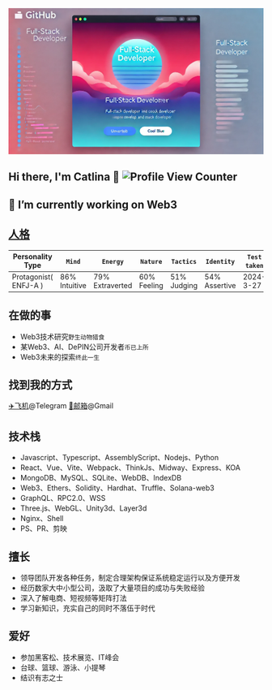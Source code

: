![banner](overview.webp)

## Hi there, I'm Catlina 👋 ![Profile View Counter](https://komarev.com/ghpvc/?username=Catlina-2B)

## 🔭 I’m currently working on Web3

## [人格](https://www.16personalities.com/profiles/3e39805b85ca8)
| Personality Type      | `Mind`        | `Energy`        | `Nature`    | `Tactics`     | `Identity`    | `Test taken` |
|-----------------------|---------------|-----------------|-------------|---------------|---------------|--------------|
| Protagonist( ENFJ-A ) | 86% Intuitive | 79% Extraverted | 60% Feeling | 51% Judging   | 54% Assertive | 2024-3-27    |

## 在做的事

- Web3技术研究`野生动物猎食`
- 某Web3、AI、DePIN公司开发者`币已上所`
- Web3未来的探索`终此一生`

## 找到我的方式
[✈️飞机](https://t.me/groue_juice)@Telegram
[📮邮箱](mailto:catlina186@gmail.com)@Gmail

## 技术栈
- Javascript、Typescript、AssemblyScript、Nodejs、Python
- React、Vue、Vite、Webpack、ThinkJs、Midway、Express、KOA
- MongoDB、MySQL、SQLite、WebDB、IndexDB
- Web3、Ethers、Solidity、Hardhat、Truffle、Solana-web3
- GraphQL、RPC2.0、WSS
- Three.js、WebGL、Unity3d、Layer3d
- Nginx、Shell
- PS、PR、剪映

## 擅长
- 领导团队开发各种任务，制定合理架构保证系统稳定运行以及方便开发
- 经历数家大中小型公司，汲取了大量项目的成功与失败经验
- 深入了解电商、短视频等矩阵打法
- 学习新知识，充实自己的同时不落伍于时代

## 爱好
- 参加黑客松、技术展览、IT峰会
- 台球、篮球、游泳、小提琴
- 结识有志之士